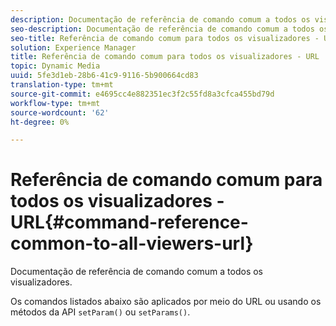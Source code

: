 ```yaml
---
description: Documentação de referência de comando comum a todos os visualizadores.
seo-description: Documentação de referência de comando comum a todos os visualizadores.
seo-title: Referência de comando comum para todos os visualizadores - URL
solution: Experience Manager
title: Referência de comando comum para todos os visualizadores - URL
topic: Dynamic Media
uuid: 5fe3d1eb-28b6-41c9-9116-5b900664cd83
translation-type: tm+mt
source-git-commit: e4695cc4e882351ec3f2c55fd8a3cfca455bd79d
workflow-type: tm+mt
source-wordcount: '62'
ht-degree: 0%

---
```



# Referência de comando comum para todos os visualizadores - URL{#command-reference-common-to-all-viewers-url}

Documentação de referência de comando comum a todos os visualizadores.

Os comandos listados abaixo são aplicados por meio do URL ou usando os métodos da API `setParam()` ou `setParams()`.
